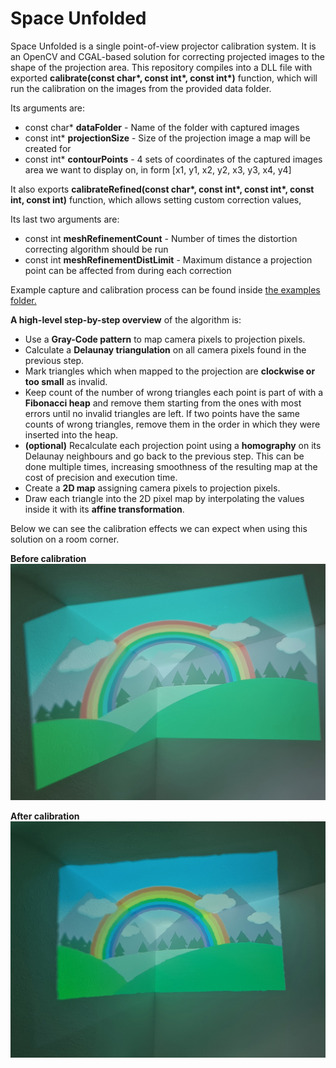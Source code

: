 # Space Unfolded
Space Unfolded is a single point-of-view projector calibration system.
It is an OpenCV and CGAL-based solution for correcting projected images to the shape of the projection area.
This repository compiles into a DLL file with exported **calibrate(const char\*, const int\*, const int\*)** function, which will run the calibration on the images from the provided data folder.

Its arguments are:
* const char* **dataFolder** - Name of the folder with captured images
* const int* **projectionSize** - Size of the projection image a map will be created for
* const int* **contourPoints** - 4 sets of coordinates of the captured images area we want to display on, in form [x1, y1, x2, y2, x3, y3, x4, y4]

It also exports **calibrateRefined(const char\*, const int\*, const int\*, const int, const int)** function, which allows setting custom correction values,

Its last two arguments are:
* const int **meshRefinementCount** - Number of times the distortion correcting algorithm should be run
* const int **meshRefinementDistLimit** - Maximum distance a projection point can be affected from during each correction

Example capture and calibration process can be found inside [the examples folder.](examples/SimpleCalibrationInPython)

**A high-level step-by-step overview** of the algorithm is:
* Use a **Gray-Code pattern** to map camera pixels to projection pixels. 
* Calculate a **Delaunay triangulation** on all camera pixels found in the previous step.
* Mark triangles which when mapped to the projection are **clockwise or too small** as invalid.
* Keep count of the number of wrong triangles each point is part of with a **Fibonacci heap** and remove them starting from the ones with most errors until no invalid triangles are left. If two points have the same counts of wrong triangles, remove them in the order in which they were inserted into the heap. 
* **(optional)** Recalculate each projection point using a **homography** on its Delaunay neighbours and go back to the previous step. This can be done multiple times, increasing smoothness of the resulting map at the cost of precision and execution time.
* Create a **2D map** assigning camera pixels to projection pixels. 
* Draw each triangle into the 2D pixel map by interpolating the values inside it with its **affine transformation**.

Below we can see the calibration effects we can expect when using this solution on a room corner.

**Before calibration**
![Uncalibrated Projection](img/uncalibrated.jpg)


**After calibration**
![Calibrated Projection](img/calibrated.jpg)
